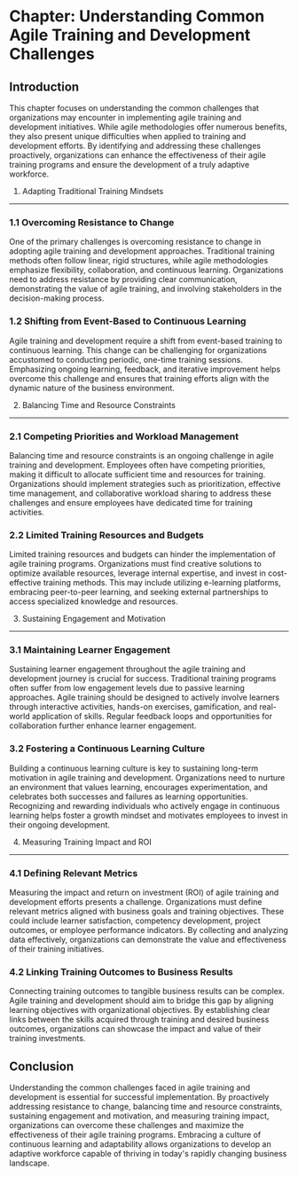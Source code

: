Chapter: Understanding Common Agile Training and Development Challenges
=======================================================================

Introduction
------------

This chapter focuses on understanding the common challenges that organizations may encounter in implementing agile training and development initiatives. While agile methodologies offer numerous benefits, they also present unique difficulties when applied to training and development efforts. By identifying and addressing these challenges proactively, organizations can enhance the effectiveness of their agile training programs and ensure the development of a truly adaptive workforce.

1. Adapting Traditional Training Mindsets
-----------------------------------------

### 1.1 Overcoming Resistance to Change

One of the primary challenges is overcoming resistance to change in adopting agile training and development approaches. Traditional training methods often follow linear, rigid structures, while agile methodologies emphasize flexibility, collaboration, and continuous learning. Organizations need to address resistance by providing clear communication, demonstrating the value of agile training, and involving stakeholders in the decision-making process.

### 1.2 Shifting from Event-Based to Continuous Learning

Agile training and development require a shift from event-based training to continuous learning. This change can be challenging for organizations accustomed to conducting periodic, one-time training sessions. Emphasizing ongoing learning, feedback, and iterative improvement helps overcome this challenge and ensures that training efforts align with the dynamic nature of the business environment.

2. Balancing Time and Resource Constraints
------------------------------------------

### 2.1 Competing Priorities and Workload Management

Balancing time and resource constraints is an ongoing challenge in agile training and development. Employees often have competing priorities, making it difficult to allocate sufficient time and resources for training. Organizations should implement strategies such as prioritization, effective time management, and collaborative workload sharing to address these challenges and ensure employees have dedicated time for training activities.

### 2.2 Limited Training Resources and Budgets

Limited training resources and budgets can hinder the implementation of agile training programs. Organizations must find creative solutions to optimize available resources, leverage internal expertise, and invest in cost-effective training methods. This may include utilizing e-learning platforms, embracing peer-to-peer learning, and seeking external partnerships to access specialized knowledge and resources.

3. Sustaining Engagement and Motivation
---------------------------------------

### 3.1 Maintaining Learner Engagement

Sustaining learner engagement throughout the agile training and development journey is crucial for success. Traditional training programs often suffer from low engagement levels due to passive learning approaches. Agile training should be designed to actively involve learners through interactive activities, hands-on exercises, gamification, and real-world application of skills. Regular feedback loops and opportunities for collaboration further enhance learner engagement.

### 3.2 Fostering a Continuous Learning Culture

Building a continuous learning culture is key to sustaining long-term motivation in agile training and development. Organizations need to nurture an environment that values learning, encourages experimentation, and celebrates both successes and failures as learning opportunities. Recognizing and rewarding individuals who actively engage in continuous learning helps foster a growth mindset and motivates employees to invest in their ongoing development.

4. Measuring Training Impact and ROI
------------------------------------

### 4.1 Defining Relevant Metrics

Measuring the impact and return on investment (ROI) of agile training and development efforts presents a challenge. Organizations must define relevant metrics aligned with business goals and training objectives. These could include learner satisfaction, competency development, project outcomes, or employee performance indicators. By collecting and analyzing data effectively, organizations can demonstrate the value and effectiveness of their training initiatives.

### 4.2 Linking Training Outcomes to Business Results

Connecting training outcomes to tangible business results can be complex. Agile training and development should aim to bridge this gap by aligning learning objectives with organizational objectives. By establishing clear links between the skills acquired through training and desired business outcomes, organizations can showcase the impact and value of their training investments.

Conclusion
----------

Understanding the common challenges faced in agile training and development is essential for successful implementation. By proactively addressing resistance to change, balancing time and resource constraints, sustaining engagement and motivation, and measuring training impact, organizations can overcome these challenges and maximize the effectiveness of their agile training programs. Embracing a culture of continuous learning and adaptability allows organizations to develop an adaptive workforce capable of thriving in today's rapidly changing business landscape.
